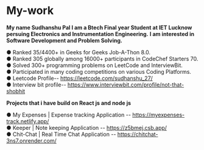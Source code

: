 # My-work

**My name Sudhanshu Pal I am a Btech Final year Student at IET Lucknow persuing Electronics and Instrumentation Engineering.**
**I am interested in Software Development and Problem Solving.**

● Ranked 35/4400+ in Geeks for Geeks Job-A-Thon 8.0.  
● Ranked 305 globally among 16000+ participants in CodeChef Starters 70.  
● Solved 300+ programming problems on LeetCode and InterviewBit.  
● Participated in many coding competitions on various Coding Platforms.  
● Leetcode Profile-- https://leetcode.com/sudhanshu_27/  
● Interview bit profile-- https://www.interviewbit.com/profile/not-that-shobhit  

**Projects that i have build on React js and node js**

● My Expenses | Expense tracking Application -- https://myexpenses-track.netlify.app/  
● Keeper | Note keeping Application          -- https://z5bmej.csb.app/  
● Chit-Chat | Real Time Chat Application     -- https://chitchat-3ns7.onrender.com/
